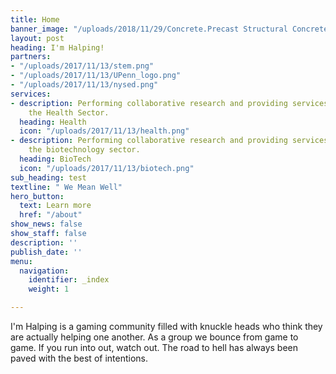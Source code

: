 ```yaml
---
title: Home
banner_image: "/uploads/2018/11/29/Concrete.Precast Structural Concrete.Smooth.png"
layout: post
heading: I'm Halping!
partners:
- "/uploads/2017/11/13/stem.png"
- "/uploads/2017/11/13/UPenn_logo.png"
- "/uploads/2017/11/13/nysed.png"
services:
- description: Performing collaborative research and providing services to support
    the Health Sector.
  heading: Health
  icon: "/uploads/2017/11/13/health.png"
- description: Performing collaborative research and providing services to support
    the biotechnology sector.
  heading: BioTech
  icon: "/uploads/2017/11/13/biotech.png"
sub_heading: test
textline: " We Mean Well"
hero_button:
  text: Learn more
  href: "/about"
show_news: false
show_staff: false
description: ''
publish_date: ''
menu:
  navigation:
    identifier: _index
    weight: 1

---
```

I'm Halping is a gaming community filled with knuckle heads who think they are actually helping one another. As a group we bounce from game to game. If you run into out, watch out. The road to hell has always been paved with the best of intentions.